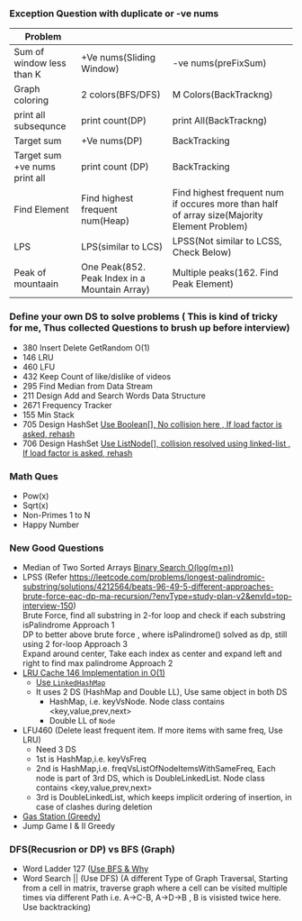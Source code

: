 ### Exception Question with duplicate or -ve nums

| Problem |         |                                                                       |
|-------------------------------|---------------------------------|---------------------------------------------------------------------------------------------|
| Sum of window less than K     | +Ve nums(Sliding Window)        | -ve nums(preFixSum)                                                                         |
| Graph coloring                | 2 colors(BFS/DFS)               | M Colors(BackTrackng)                                                                       |
| print all subsequnce          | print count(DP)                 | print All(BackTrackng)                                                                      |
| Target sum                    | +Ve nums(DP)                    | BackTracking                                                                                |
| Target sum +ve nums print all | print count (DP)                | BackTracking                                                                                |
| Find Element                  | Find highest frequent num(Heap) | Find highest frequent num if occures more than half of array size(Majority Element Problem) |
| LPS                           | LPS(similar to LCS)             | LPSS(Not similar to LCSS, Check Below)                                                      |
| Peak of mountaain             | One Peak(852. Peak Index in a Mountain Array)             | Multiple peaks(162. Find Peak Element)  |

### Define your own DS to solve problems ( This is kind of tricky for me, Thus collected Questions to brush up before interview)
- 	380 Insert Delete GetRandom O(1)
- 	146 LRU
- 	460 LFU
-   432 Keep Count of like/dislike of videos
-   295 Find Median from Data Stream
-   211 Design Add and Search Words Data Structure
-   2671 Frequency Tracker
-   155 Min Stack
-   705 Design HashSet [Use Boolean[], No collision here , If load factor is asked, rehash](https://leetcode.com/problems/design-hashset/solutions/769083/java-97-7-fast-using-boolean-array/)
-   706 Design HashSet [Use ListNode[], collision resolved using linked-list , If load factor is asked, rehash](https://leetcode.com/problems/design-hashmap/solutions/152746/java-solution/)

### Math Ques
- Pow(x)
- Sqrt(x)
- Non-Primes 1 to N
- Happy Number

### New Good Questions
- Median of Two Sorted Arrays 		[Binary Search O(log(m+n))](https://leetcode.com/problems/median-of-two-sorted-arrays/solutions/2496/concise-java-solution-based-on-binary-search/?envType=study-plan-v2&envId=top-interview-150)
- LPSS (Refer https://leetcode.com/problems/longest-palindromic-substring/solutions/4212564/beats-96-49-5-different-approaches-brute-force-eac-dp-ma-recursion/?envType=study-plan-v2&envId=top-interview-150)<br/>
  Brute Force, find all substring in 2-for loop and check if each substring isPalindrome Approach 1<br/>
  DP to better above brute force , where isPalindrome() solved as dp, still using 2 for-loop Approach 3<br/>
  Expand around center, Take each index as center and expand left and right to find max palindrome Approach 2<br/>
- [LRU Cache 146 Implementation in O(1)](./Leetcode/src/main/java/com/p2/random/topinterviewques/LRUCache.java)
  - [Use `LinkedHashMap`](https://medium.com/@greekykhs/how-linkedhashmap-works-internally-in-java-409846a4f08)
  - It uses 2 DS (HashMap and Double LL), Use same object in both DS
    - HashMap, i.e. keyVsNode. Node class contains <key,value,prev,next>
    - Double LL of `Node`   
- LFU460 (Delete least frequent item. If more items with same freq, Use LRU) 
  - Need 3 DS
  - 1st is HashMap,i.e. keyVsFreq
  - 2nd is HashMap,i.e. freqVsListOfNodeItemsWithSameFreq, Each node is part of 3rd DS, which is DoubleLinkedList.  Node class contains <key,value,prev,next>
  - 3rd is DoubleLinkedList, which keeps implicit ordering of insertion, in case of clashes during deletion
- [Gas Station (Greedy)](https://leetcode.com/problems/gas-station/?envType=study-plan-v2&envId=top-interview-150)
- Jump Game I & II Greedy
  
### DFS(Recusrion or DP) vs BFS (Graph)
- Word Ladder 127 ([Use BFS & Why](https://github.com/pintub/dataStructure-algo/blob/master/Graph.md#crossed_swordscheat-sheettips)
- Word Search || (Use DFS) (A different Type of Graph Traversal, Starting from a cell in matrix, traverse graph where a cell can be visited multiple times via different Path i.e. A->C-B, A->D->B , B is visisted twice here. Use backtracking)
